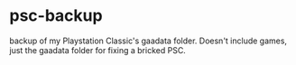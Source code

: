 # psc-backup
 backup of my Playstation Classic's gaadata folder.
Doesn't include games, just the gaadata folder for fixing a bricked PSC.
